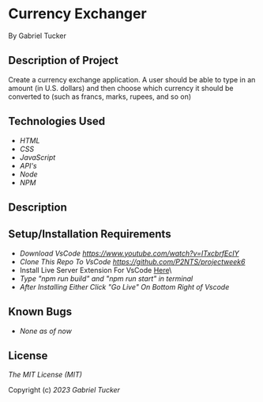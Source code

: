 
# Currency Exchanger
By Gabriel Tucker

## Description of Project
Create a currency exchange application. A user should be able to type in an amount (in U.S. dollars) and then choose which currency it should be converted to (such as francs, marks, rupees, and so on)



## Technologies Used

*   _HTML_
*   _CSS_
*   _JavaScript_
*   _API's_
*   _Node_
*   _NPM_

## Description

## Setup/Installation Requirements
* _Download VsCode https://www.youtube.com/watch?v=ITxcbrfEcIY_
* _Clone This Repo To VsCode https://github.com/P2NTS/projectweek6_
* Install Live Server Extension For VsCode [Here](https://marketplace.visualstudio.com/items?itemName=ritwickdey.LiveServer 'https://marketplace.visualstudio.com/items?itemName=ritwickdey.LiveServer')\
* _Type "npm run build"  and "npm run start" in terminal_
* _After Installing Either Click "Go Live" On Bottom Right of Vscode_

## Known Bugs

*   _None as of now_


## License

_The MIT License (MIT)_

Copyright (c) _2023_ _Gabriel Tucker_

